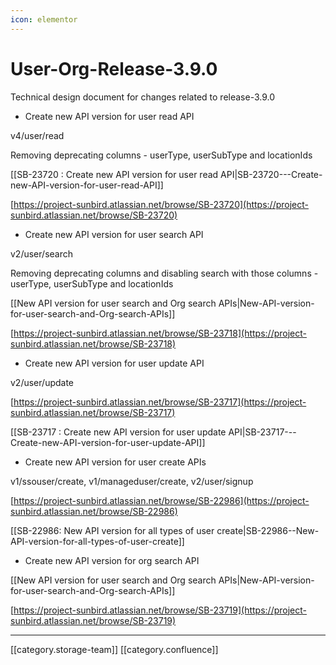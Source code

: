 ```yaml
---
icon: elementor
---
```


# User-Org-Release-3.9.0

Technical design document for changes related to release-3.9.0

* Create new API version for user read API

v4/user/read

Removing deprecating columns - userType, userSubType and locationIds

\[\[SB-23720 : Create new API version for user read API|SB-23720---Create-new-API-version-for-user-read-API]]

[https://project-sunbird.atlassian.net/browse/SB-23720](https://project-sunbird.atlassian.net/browse/SB-23720)

* Create new API version for user search API

v2/user/search

Removing deprecating columns and disabling search with those columns - userType, userSubType and locationIds

\[\[New API version for user search and Org search APIs|New-API-version-for-user-search-and-Org-search-APIs]]

[https://project-sunbird.atlassian.net/browse/SB-23718](https://project-sunbird.atlassian.net/browse/SB-23718)

* Create new API version for user update API

v2/user/update

[https://project-sunbird.atlassian.net/browse/SB-23717](https://project-sunbird.atlassian.net/browse/SB-23717)

\[\[SB-23717 : Create new API version for user update API|SB-23717---Create-new-API-version-for-user-update-API]]

* Create new API version for user create APIs

v1/ssouser/create, v1/manageduser/create, v2/user/signup

[https://project-sunbird.atlassian.net/browse/SB-22986](https://project-sunbird.atlassian.net/browse/SB-22986)

\[\[SB-22986: New API version for all types of user create|SB-22986--New-API-version-for-all-types-of-user-create]]

* Create new API version for org search API

\[\[New API version for user search and Org search APIs|New-API-version-for-user-search-and-Org-search-APIs]]

[https://project-sunbird.atlassian.net/browse/SB-23719](https://project-sunbird.atlassian.net/browse/SB-23719)

***

\[\[category.storage-team]] \[\[category.confluence]]
